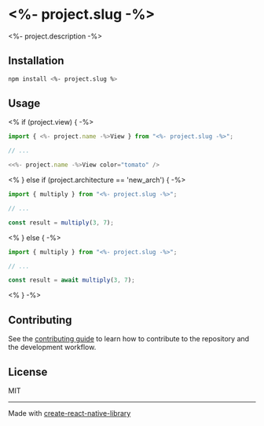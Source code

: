 # <%- project.slug -%>

<%- project.description -%>

## Installation

```sh
npm install <%- project.slug %>
```

## Usage

<% if (project.view) { -%>
```js
import { <%- project.name -%>View } from "<%- project.slug -%>";

// ...

<<%- project.name -%>View color="tomato" />
```
<% } else if (project.architecture == 'new_arch') { -%>
```js
import { multiply } from "<%- project.slug -%>";

// ...

const result = multiply(3, 7);
```
<% } else { -%>
```js
import { multiply } from "<%- project.slug -%>";

// ...

const result = await multiply(3, 7);
```
<% } -%>

## Contributing

See the [contributing guide](CONTRIBUTING.md) to learn how to contribute to the repository and the development workflow.

## License

MIT

---

Made with [create-react-native-library](https://github.com/callstack/react-native-builder-bob)
